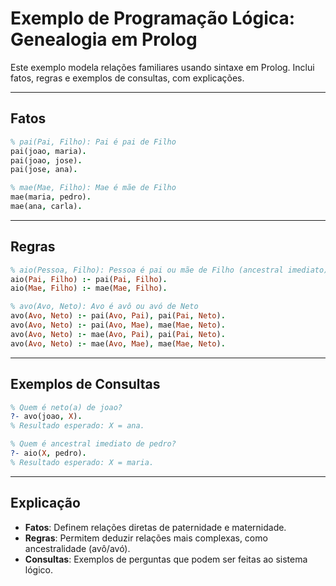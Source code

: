 # Exemplo de Programação Lógica: Genealogia em Prolog

Este exemplo modela relações familiares usando sintaxe em Prolog. Inclui fatos, regras e exemplos de consultas, com explicações.

---

## Fatos

```prolog
% pai(Pai, Filho): Pai é pai de Filho
pai(joao, maria).
pai(joao, jose).
pai(jose, ana).

% mae(Mae, Filho): Mae é mãe de Filho
mae(maria, pedro).
mae(ana, carla).
```

---

## Regras

```prolog
% aio(Pessoa, Filho): Pessoa é pai ou mãe de Filho (ancestral imediato)
aio(Pai, Filho) :- pai(Pai, Filho).
aio(Mae, Filho) :- mae(Mae, Filho).

% avo(Avo, Neto): Avo é avô ou avó de Neto
avo(Avo, Neto) :- pai(Avo, Pai), pai(Pai, Neto).
avo(Avo, Neto) :- pai(Avo, Mae), mae(Mae, Neto).
avo(Avo, Neto) :- mae(Avo, Pai), pai(Pai, Neto).
avo(Avo, Neto) :- mae(Avo, Mae), mae(Mae, Neto).
```

---

## Exemplos de Consultas

```prolog
% Quem é neto(a) de joao?
?- avo(joao, X).
% Resultado esperado: X = ana.

% Quem é ancestral imediato de pedro?
?- aio(X, pedro).
% Resultado esperado: X = maria.
```

---

## Explicação
- **Fatos**: Definem relações diretas de paternidade e maternidade.
- **Regras**: Permitem deduzir relações mais complexas, como ancestralidade (avô/avó).
- **Consultas**: Exemplos de perguntas que podem ser feitas ao sistema lógico.